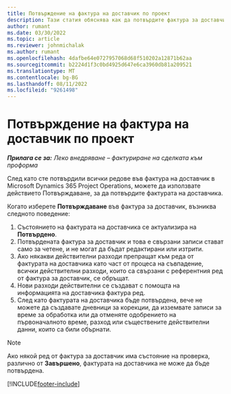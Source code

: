 ```yaml
---
title: Потвърждение на фактура на доставчик по проект
description: Тази статия обяснява как да потвърдите фактура за доставчик на проект в Microsoft Dynamics 365 Project Operations и финансовото въздействие на потвърждаване на фактура за доставчик на проект.
author: rumant
ms.date: 03/30/2022
ms.topic: article
ms.reviewer: johnmichalak
ms.author: rumant
ms.openlocfilehash: 4dafbe64e0727957068d68f510202a12871b62aa
ms.sourcegitcommit: b2224d1f3c0bd4925d647e6ca3960db81a209521
ms.translationtype: MT
ms.contentlocale: bg-BG
ms.lasthandoff: 08/11/2022
ms.locfileid: "9261498"
---
```

# <a name="confirm-a-project-vendor-invoice"></a>Потвърждение на фактура на доставчик по проект

_**Прилага се за:** Леко внедряване – фактуриране на сделката към проформа_

След като сте потвърдили всички редове във фактура на доставчик в Microsoft Dynamics 365 Project Operations, можете да използвате действието Потвърждаване, за да потвърдите фактурата на доставчика.

Когато изберете **Потвърждаване** във фактура за доставчик, възниква следното поведение:

1. Състоянието на фактурата на доставчика се актуализира на **Потвърдено**.
2. Потвърдената фактура за доставчик и това е свързани записи стават само за четене, и не могат да бъдат редактирани или изтрити.
3. Ако някакви действителни разходи препращат към реда от фактурата на доставчика като част от процеса на съвпадение, всички действителни разходи, които са свързани с референтния ред от фактура за доставчик, се обръщат.
4. Нови разходи действителни се създават с помощта на информацията на доставчика фактура ред.
5. След като фактурата на доставчика бъде потвърдена, вече не можете да създавате дневници за корекции, да изземвате записи за време за обработка или да отменяте одобрението на първоначалното време, разход или съществените действителни данни, които са били обърнати.

> [!NOTE]
> Ако някой ред от фактура за доставчик има състояние на проверка, различно от **Завършено**, фактурата на доставчика не може да бъде потвърдена.

[!INCLUDE[footer-include](../../includes/footer-banner.md)]
